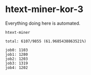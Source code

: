 # htext-miner-kor-3

Everything doing here is automated.

```
htext-miner

total: 6107/9855 (61.9685438863521%)

job0: 1103
job1: 1280
job2: 1203
job3: 1319
job4: 1202
```